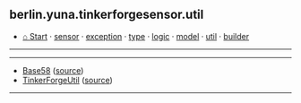 
## berlin.yuna.tinkerforgesensor.util
* [⌂ Start](https:/github.com/YunaBraska/tinkerforge-sensor/blob/master/readmeDoc/README.md) · [sensor](https://github.com/YunaBraska/tinkerforge-sensor/blob/master/readmeDoc/berlin/yuna/tinkerforgesensor/model/sensor/README.md) · [exception](https://github.com/YunaBraska/tinkerforge-sensor/blob/master/readmeDoc/berlin/yuna/tinkerforgesensor/model/exception/README.md) · [type](https://github.com/YunaBraska/tinkerforge-sensor/blob/master/readmeDoc/berlin/yuna/tinkerforgesensor/model/type/README.md) · [logic](https://github.com/YunaBraska/tinkerforge-sensor/blob/master/readmeDoc/berlin/yuna/tinkerforgesensor/logic/README.md) · [model](https://github.com/YunaBraska/tinkerforge-sensor/blob/master/readmeDoc/berlin/yuna/tinkerforgesensor/model/README.md) · [util](https://github.com/YunaBraska/tinkerforge-sensor/blob/master/readmeDoc/berlin/yuna/tinkerforgesensor/util/README.md) · [builder](https://github.com/YunaBraska/tinkerforge-sensor/blob/master/readmeDoc/berlin/yuna/tinkerforgesensor/model/builder/README.md)

---
---
* [Base58](https://github.com/YunaBraska/tinkerforge-sensor/blob/master/readmeDoc/berlin/yuna/tinkerforgesensor/util/Base58.md) ([source](https://github.com/YunaBraska/tinkerforge-sensor/blob/master/src/main/java/berlin/yuna/tinkerforgesensor/util/Base58.java))
* [TinkerForgeUtil](https://github.com/YunaBraska/tinkerforge-sensor/blob/master/readmeDoc/berlin/yuna/tinkerforgesensor/util/TinkerForgeUtil.md) ([source](https://github.com/YunaBraska/tinkerforge-sensor/blob/master/src/main/java/berlin/yuna/tinkerforgesensor/util/TinkerForgeUtil.java))
---
